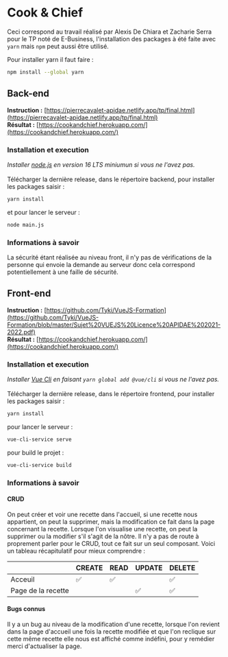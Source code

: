 # Cook & Chief
Ceci correspond au travail réalisé par Alexis De Chiara et Zacharie Serra pour le TP noté de E-Business, l'installation des packages à été faite avec `yarn` mais `npm` peut aussi être utilisé.

Pour installer yarn il faut faire :
```bash
npm install --global yarn
```

## Back-end

**Instruction :** [https://pierrecavalet-apidae.netlify.app/tp/final.html](https://pierrecavalet-apidae.netlify.app/tp/final.html) <br>
**Résultat :** [https://cookandchief.herokuapp.com/](https://cookandchief.herokuapp.com/)

### Installation et execution

*Installer [node.js](nodejs.org) en version 16 LTS miniumun si vous ne l'avez pas.* <br><br>
Télécharger la dernière release, dans le répertoire backend, pour installer les packages saisir :

```bash
yarn install
```
et pour lancer le serveur :
```bash
node main.js
```

### Informations à savoir

La sécurité étant réalisée au niveau front, il n'y pas de vérifications de la personne qui envoie la demande au serveur donc cela correspond potentiellement à une faille de sécurité.

## Front-end

**Instruction :** [https://github.com/Tyki/VueJS-Formation](https://github.com/Tyki/VueJS-Formation/blob/master/Sujet%20VUEJS%20Licence%20APIDAE%202021-2022.pdf) <br>
**Résultat :** [https://cookandchief.herokuapp.com/](https://cookandchief.herokuapp.com/)

### Installation et execution

*Installer [Vue Cli](https://cli.vuejs.org/guide/installation.html) en faisant `yarn global add @vue/cli` si vous ne l'avez pas.* <br><br>
Télécharger la dernière release, dans le répertoire frontend, pour installer les packages saisir :
```bash
yarn install
```
pour lancer le serveur :
```bash
vue-cli-service serve
```
pour build le projet :
```bash
vue-cli-service build
```

### Informations à savoir

#### CRUD

On peut créer et voir une recette dans l'accueil, si une recette nous appartient, on peut la supprimer, mais la modification ce fait dans la page concernant la recette. Lorsque l'on visualise une recette, on peut la supprimer ou la modifier s'il s'agit de la nôtre. Il n'y a pas de route à proprement parler pour le CRUD, tout ce fait sur un seul composant. Voici un tableau récapitulatif pour mieux comprendre :

|                    | CREATE | READ | UPDATE | DELETE |
|--------------------|--------|------|--------|--------|
| Acceuil            | ✅      | ✅    |        | ✅      |
| Page de la recette |        |      | ✅      | ✅      |

#### Bugs connus

Il y a un bug au niveau de la modification d'une recette, lorsque l'on revient dans la page d'accueil une fois la recette modifiée et que l'on reclique sur cette même recette elle nous est affiché comme indéfini, pour y remédier merci d'actualiser la page.
